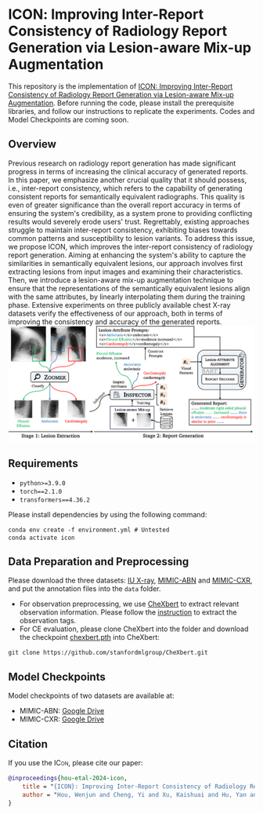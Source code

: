 # <span style="font-variant:small-caps;">ICON</span>: Improving Inter-Report Consistency of Radiology Report Generation via Lesion-aware Mix-up Augmentation

This repository is the implementation of [ICON: Improving Inter-Report Consistency of Radiology Report Generation via Lesion-aware Mix-up Augmentation](https://arxiv.org/abs/2402.12844). Before running the code, please install the prerequisite libraries, and follow our instructions to replicate the experiments. Codes and Model Checkpoints are coming soon.

## Overview

Previous research on radiology report generation has made significant progress in terms of increasing the clinical accuracy of generated reports. In this paper, we emphasize another crucial quality that it should possess, i.e., inter-report consistency, which refers to the capability of generating consistent reports for semantically equivalent radiographs. This quality is even of greater significance than the overall report accuracy in terms of ensuring the system's credibility, as a system prone to providing conflicting results would severely erode users' trust. Regrettably, existing approaches struggle to maintain inter-report consistency, exhibiting biases towards common patterns and susceptibility to lesion variants. To address this issue, we propose ICON, which improves the inter-report consistency of radiology report generation. Aiming at enhancing the system's ability to capture the similarities in semantically equivalent lesions, our approach involves first extracting lesions from input images and examining their characteristics. Then, we introduce a lesion-aware mix-up augmentation technique to ensure that the representations of the semantically equivalent lesions align with the same attributes, by linearly interpolating them during the training phase. Extensive experiments on three publicly available chest X-ray datasets verify the effectiveness of our approach, both in terms of improving the consistency and accuracy of the generated reports.
![Alt text](figure/overview.png?raw=true "Title")

## Requirements

- `python>=3.9.0`
- `torch==2.1.0`
- `transformers==4.36.2`

Please install dependencies by using the following command:

```
conda env create -f environment.yml # Untested
conda activate icon
```

## Data Preparation and Preprocessing

Please download the three datasets: [IU X-ray](https://openi.nlm.nih.gov/faq), [MIMIC-ABN](https://github.com/zzxslp/WCL/) and [MIMIC-CXR](https://physionet.org/content/mimic-cxr-jpg/2.0.0/), and put the annotation files into the `data` folder.

- For observation preprocessing, we use [CheXbert](https://arxiv.org/pdf/2004.09167.pdf) to extract relevant observation information. Please follow the [instruction](https://github.com/stanfordmlgroup/CheXbert#prerequisites) to extract the observation tags.
- For CE evaluation, please clone CheXbert into the folder and download the checkpoint [chexbert.pth](https://stanfordmedicine.box.com/s/c3stck6w6dol3h36grdc97xoydzxd7w9) into CheXbert:

```
git clone https://github.com/stanfordmlgroup/CheXbert.git
```

## Model Checkpoints

Model checkpoints of two datasets are available at:

- MIMIC-ABN: [Google Drive](https://drive.google.com/drive/folders/1xEvXsXaN_RUIJUCsTZX0iXVkLfJzw9AG?usp=sharing)
- MIMIC-CXR: [Google Drive](https://drive.google.com/drive/folders/1CVDq8qsAy2d1UMji6jZrBSw4-3fNqLqt?usp=sharing)

## Citation

If you use the <span style="font-variant:small-caps;">ICon</span>, please cite our paper:

```bibtex
@inproceedings{hou-etal-2024-icon,
    title = "{ICON}: Improving Inter-Report Consistency of Radiology Report Generation via Lesion-aware Mix-up Augmentation",
    author = "Hou, Wenjun and Cheng, Yi and Xu, Kaishuai and Hu, Yan and Li, Wenjie and Liu, Jiang",
}
```
